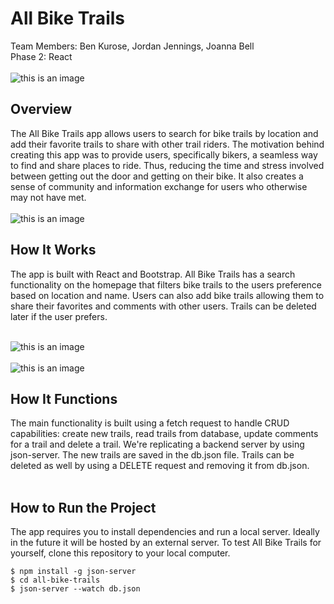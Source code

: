 # All Bike Trails
Team Members: Ben Kurose, Jordan Jennings, Joanna Bell
</br>
Phase 2: React
</br>
</br>
![this is an image](../src/roomspage.gif)

## Overview
The All Bike Trails app allows users to search for bike trails by location and add their favorite trails to share with other trail riders. The motivation behind creating this app was to provide users, specifically bikers, a seamless way to find and share places to ride. Thus, reducing the time and stress involved between getting out the door and getting on their bike. It also creates a sense of community and information exchange for users who otherwise may not have met.
</br>
</br>
![this is an image](./src/assets/Screen%20Shot%202022-09-15%20at%2010.15.38%20PM.png)

## How It Works
The app is built with React and Bootstrap. All Bike Trails has a search functionality on the homepage that filters bike trails to the users preference based on location and name. Users can also add bike trails allowing them to share their favorites and comments with other users. Trails can be deleted later if the user prefers.
</br>
</br>

![this is an image](./src/assets/Screen%20Shot%202022-09-15%20at%2010.18.29%20PM.png)
</br>
</br>
![this is an image](./src/assets/Screen%20Shot%202022-09-16%20at%209.32.21%20AM.png)

## How It Functions
The main functionality is built using a fetch request to handle CRUD capabilities: create new trails, read trails from database, update comments for a trail and delete a trail. We're replicating a backend server by using json-server. The new trails are saved in the db.json file. Trails can be deleted as well by using a DELETE request and removing it from db.json.
</br>
</br>

## How to Run the Project
The app requires you to install dependencies and run a local server. Ideally in the future it will be hosted by an external server. To test All Bike Trails for yourself, clone this repository to your local computer. 

```
$ npm install -g json-server
$ cd all-bike-trails
$ json-server --watch db.json
```

</br>
